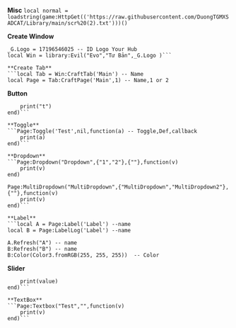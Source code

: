 **Misc**
```local normal = loadstring(game:HttpGet(('https://raw.githubusercontent.com/DuongTGMXSADCAT/Library/main/scr%20(2).txt')))()```

**Create Window**
```_G.Color = Color3.fromRGB(0, 0, 255) -- Color UI
_G.Logo = 17196546025 -- ID Logo Your Hub
local Win = library:Evil("Evo","Tư Bản",_G.Logo )```

**Create Tab**
```local Tab = Win:CraftTab('Main') -- Name
local Page = Tab:CraftPage('Main',1) -- Name,1 or 2 
```

**Button**
```Page:Button('Button',function() --Name
    print("t")
end)```

**Toggle**
```Page:Toggle('Test',nil,function(a) -- Toggle,Def,callback
    print(a)
end)```

**Dropdown**
```Page:Dropdown("Dropdown",{"1","2"},{""},function(v)
    print(v)
end)

Page:MultiDropdown("MultiDropdown",{"MultiDropdown","MultiDropdown2"},{""},function(v)
    print(v)
end)```

**Label**
```local A = Page:Label('Label') --name
local B = Page:LabelLog('Label') --name

A.Refresh("A") -- name
B:Refresh("B") -- name
B:Color(Color3.fromRGB(255, 255, 255))  -- Color
```

**Slider**
```Page:Slider("Slider",true,0,100,1,function(value)
    print(value)
end)```

**TextBox**
```Page:Textbox("Test","",function(v)
    print(v)
end)```
